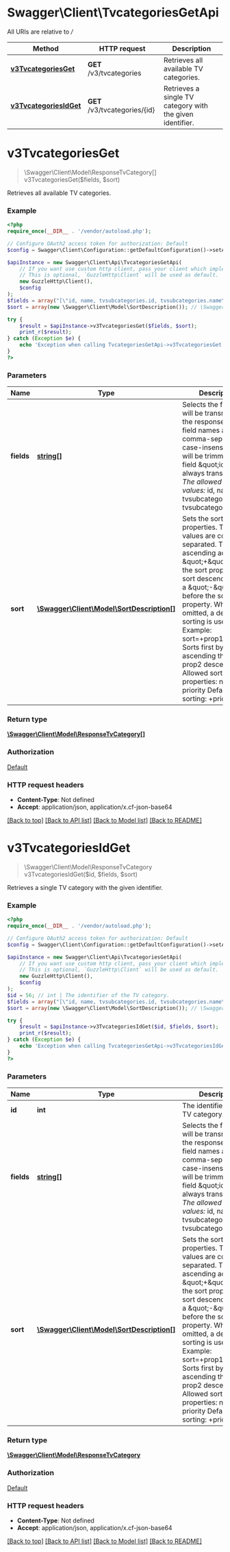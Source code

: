 # Swagger\Client\TvcategoriesGetApi

All URIs are relative to */*

Method | HTTP request | Description
------------- | ------------- | -------------
[**v3TvcategoriesGet**](TvcategoriesGetApi.md#v3tvcategoriesget) | **GET** /v3/tvcategories | Retrieves all available TV categories.
[**v3TvcategoriesIdGet**](TvcategoriesGetApi.md#v3tvcategoriesidget) | **GET** /v3/tvcategories/{id} | Retrieves a single TV category with the given identifier.

# **v3TvcategoriesGet**
> \Swagger\Client\Model\ResponseTvCategory[] v3TvcategoriesGet($fields, $sort)

Retrieves all available TV categories.

### Example
```php
<?php
require_once(__DIR__ . '/vendor/autoload.php');

// Configure OAuth2 access token for authorization: Default
$config = Swagger\Client\Configuration::getDefaultConfiguration()->setAccessToken('YOUR_ACCESS_TOKEN');

$apiInstance = new Swagger\Client\Api\TvcategoriesGetApi(
    // If you want use custom http client, pass your client which implements `GuzzleHttp\ClientInterface`.
    // This is optional, `GuzzleHttp\Client` will be used as default.
    new GuzzleHttp\Client(),
    $config
);
$fields = array("[\"id, name, tvsubcategories.id, tvsubcategories.name\"]"); // string[] | Selects the fields that will be transmitted in the response. The field names are comma-separated, case-insensitive and will be trimmed.    The field \"id\" is always transmitted.    _The allowed field values:_    id,    name,    tvsubcategories.id,    tvsubcategories.name
$sort = array(new \Swagger\Client\Model\SortDescription()); // \Swagger\Client\Model\SortDescription[] | Sets the sort properties. The values are comma-separated. To sort ascending add a \"+\" before the sort property, to sort descending add a \"-\" before the sort property.    When omitted, a default sorting is used.    Example: sort=+prop1,-prop2    Sorts first by prop1 ascending then by prop2 descending.    Allowed sort properties:    name    priority    Default sorting:    +priority

try {
    $result = $apiInstance->v3TvcategoriesGet($fields, $sort);
    print_r($result);
} catch (Exception $e) {
    echo 'Exception when calling TvcategoriesGetApi->v3TvcategoriesGet: ', $e->getMessage(), PHP_EOL;
}
?>
```

### Parameters

Name | Type | Description  | Notes
------------- | ------------- | ------------- | -------------
 **fields** | [**string[]**](../Model/string.md)| Selects the fields that will be transmitted in the response. The field names are comma-separated, case-insensitive and will be trimmed.    The field \&quot;id\&quot; is always transmitted.    _The allowed field values:_    id,    name,    tvsubcategories.id,    tvsubcategories.name | [optional] [default to [&quot;id, name, tvsubcategories.id, tvsubcategories.name&quot;]]
 **sort** | [**\Swagger\Client\Model\SortDescription[]**](../Model/\Swagger\Client\Model\SortDescription.md)| Sets the sort properties. The values are comma-separated. To sort ascending add a \&quot;+\&quot; before the sort property, to sort descending add a \&quot;-\&quot; before the sort property.    When omitted, a default sorting is used.    Example: sort&#x3D;+prop1,-prop2    Sorts first by prop1 ascending then by prop2 descending.    Allowed sort properties:    name    priority    Default sorting:    +priority | [optional]

### Return type

[**\Swagger\Client\Model\ResponseTvCategory[]**](../Model/ResponseTvCategory.md)

### Authorization

[Default](../../README.md#Default)

### HTTP request headers

 - **Content-Type**: Not defined
 - **Accept**: application/json, application/x.cf-json-base64

[[Back to top]](#) [[Back to API list]](../../README.md#documentation-for-api-endpoints) [[Back to Model list]](../../README.md#documentation-for-models) [[Back to README]](../../README.md)

# **v3TvcategoriesIdGet**
> \Swagger\Client\Model\ResponseTvCategory v3TvcategoriesIdGet($id, $fields, $sort)

Retrieves a single TV category with the given identifier.

### Example
```php
<?php
require_once(__DIR__ . '/vendor/autoload.php');

// Configure OAuth2 access token for authorization: Default
$config = Swagger\Client\Configuration::getDefaultConfiguration()->setAccessToken('YOUR_ACCESS_TOKEN');

$apiInstance = new Swagger\Client\Api\TvcategoriesGetApi(
    // If you want use custom http client, pass your client which implements `GuzzleHttp\ClientInterface`.
    // This is optional, `GuzzleHttp\Client` will be used as default.
    new GuzzleHttp\Client(),
    $config
);
$id = 56; // int | The identifier of the TV category.
$fields = array("[\"id, name, tvsubcategories.id, tvsubcategories.name\"]"); // string[] | Selects the fields that will be transmitted in the response. The field names are comma-separated, case-insensitive and will be trimmed.    The field \"id\" is always transmitted.    _The allowed field values:_    id,    name,    tvsubcategories.id,    tvsubcategories.name
$sort = array(new \Swagger\Client\Model\SortDescription()); // \Swagger\Client\Model\SortDescription[] | Sets the sort properties. The values are comma-separated. To sort ascending add a \"+\" before the sort property, to sort descending add a \"-\" before the sort property.    When omitted, a default sorting is used.    Example: sort=+prop1,-prop2    Sorts first by prop1 ascending then by prop2 descending.    Allowed sort properties:    name    priority    Default sorting:    +priority

try {
    $result = $apiInstance->v3TvcategoriesIdGet($id, $fields, $sort);
    print_r($result);
} catch (Exception $e) {
    echo 'Exception when calling TvcategoriesGetApi->v3TvcategoriesIdGet: ', $e->getMessage(), PHP_EOL;
}
?>
```

### Parameters

Name | Type | Description  | Notes
------------- | ------------- | ------------- | -------------
 **id** | **int**| The identifier of the TV category. |
 **fields** | [**string[]**](../Model/string.md)| Selects the fields that will be transmitted in the response. The field names are comma-separated, case-insensitive and will be trimmed.    The field \&quot;id\&quot; is always transmitted.    _The allowed field values:_    id,    name,    tvsubcategories.id,    tvsubcategories.name | [optional] [default to [&quot;id, name, tvsubcategories.id, tvsubcategories.name&quot;]]
 **sort** | [**\Swagger\Client\Model\SortDescription[]**](../Model/\Swagger\Client\Model\SortDescription.md)| Sets the sort properties. The values are comma-separated. To sort ascending add a \&quot;+\&quot; before the sort property, to sort descending add a \&quot;-\&quot; before the sort property.    When omitted, a default sorting is used.    Example: sort&#x3D;+prop1,-prop2    Sorts first by prop1 ascending then by prop2 descending.    Allowed sort properties:    name    priority    Default sorting:    +priority | [optional]

### Return type

[**\Swagger\Client\Model\ResponseTvCategory**](../Model/ResponseTvCategory.md)

### Authorization

[Default](../../README.md#Default)

### HTTP request headers

 - **Content-Type**: Not defined
 - **Accept**: application/json, application/x.cf-json-base64

[[Back to top]](#) [[Back to API list]](../../README.md#documentation-for-api-endpoints) [[Back to Model list]](../../README.md#documentation-for-models) [[Back to README]](../../README.md)

